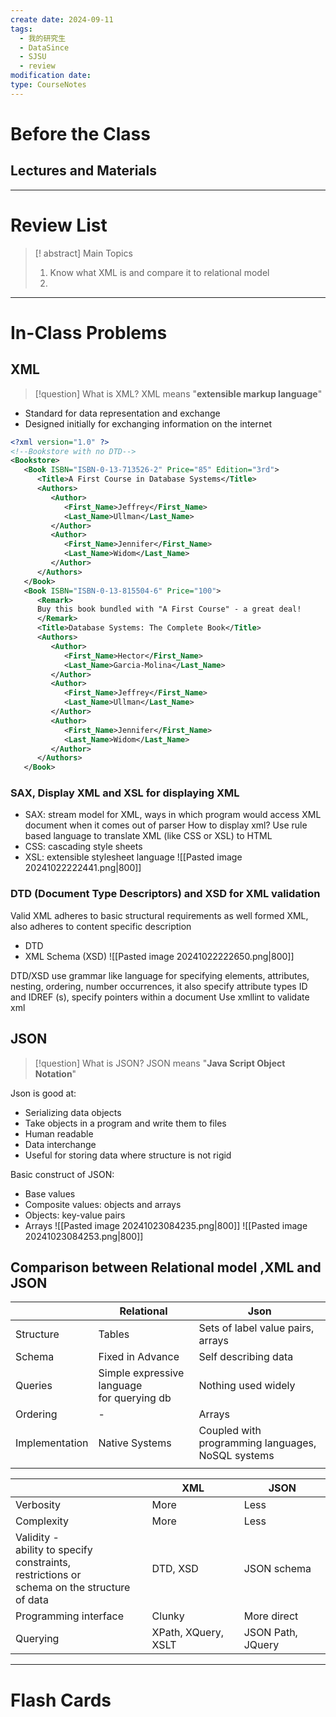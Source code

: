 ```yaml
---
create date: 2024-09-11
tags:
  - 我的研究生
  - DataSince
  - SJSU
  - review
modification date: 
type: CourseNotes
---
```


# Before the Class
## Lectures and Materials
---
# Review List
>[! abstract] Main Topics
>1. Know what XML is and compare it to relational model
>2. 

---
# In-Class Problems
## XML
>[!question] What is XML?
>XML means "**extensible markup language**"
- Standard for data representation and exchange
- Designed initially for exchanging information on the internet
```xml
<?xml version="1.0" ?>
<!--Bookstore with no DTD-->
<Bookstore>
   <Book ISBN="ISBN-0-13-713526-2" Price="85" Edition="3rd">
      <Title>A First Course in Database Systems</Title>
      <Authors>
         <Author>
            <First_Name>Jeffrey</First_Name>
            <Last_Name>Ullman</Last_Name>
         </Author>
         <Author>
            <First_Name>Jennifer</First_Name>
            <Last_Name>Widom</Last_Name>
         </Author>
      </Authors>
   </Book>
   <Book ISBN="ISBN-0-13-815504-6" Price="100">
      <Remark>
      Buy this book bundled with "A First Course" - a great deal!
      </Remark>
      <Title>Database Systems: The Complete Book</Title>
      <Authors>
         <Author>
            <First_Name>Hector</First_Name>
            <Last_Name>Garcia-Molina</Last_Name>
         </Author>
         <Author>
            <First_Name>Jeffrey</First_Name>
            <Last_Name>Ullman</Last_Name>
         </Author>
         <Author>
            <First_Name>Jennifer</First_Name>
            <Last_Name>Widom</Last_Name>
         </Author>
      </Authors>
   </Book>
```

### SAX, Display XML and XSL for displaying XML
- SAX: stream model for XML, ways in which program would access XML document when it comes out of parser
How to display xml?
Use rule based language to translate XML (like CSS or XSL) to HTML
- CSS: cascading style sheets
- XSL: extensible stylesheet language
![[Pasted image 20241022222441.png|800]]
### DTD (Document Type Descriptors) and XSD for XML validation
Valid XML adheres to basic structural requirements as well formed XML, also adheres to content specific description
- DTD
- XML Schema (XSD)
![[Pasted image 20241022222650.png|800]]

DTD/XSD use grammar like language for specifying elements, attributes, nesting, ordering, number occurrences, it also specify attribute types ID and IDREF (s), specify pointers within a document
Use xmllint to validate xml
## JSON
>[!question] What is JSON?
>JSON means "**Java Script Object Notation**"

Json is good at:
- Serializing data objects
- Take objects in a program and write them to files
- Human readable
- Data interchange
- Useful for storing data where structure is not rigid

Basic construct of JSON:
- Base values
- Composite values: objects and arrays
- Objects: key-value pairs
- Arrays
![[Pasted image 20241023084235.png|800]]
![[Pasted image 20241023084253.png|800]]
## Comparison between Relational model ,XML and JSON

|                | Relational                                     | Json                                                 |
| -------------- | ---------------------------------------------- | ---------------------------------------------------- |
| Structure      | Tables                                         | Sets of label value pairs, arrays                    |
| Schema         | Fixed in Advance                               | Self describing data                                 |
| Queries        | Simple expressive language <br>for querying db | Nothing used widely                                  |
| Ordering       | -                                              | Arrays                                               |
| Implementation | Native Systems                                 | Coupled with programming languages,<br>NoSQL systems |
|                |                                                |                                                      |

|                                                                                                        | XML                 | JSON              |
| ------------------------------------------------------------------------------------------------------ | ------------------- | ----------------- |
| Verbosity                                                                                              | More                | Less              |
| Complexity                                                                                             | More                | Less              |
| Validity - <br>ability to specify constraints, <br>restrictions or <br>schema on the structure of data | DTD, XSD            | JSON schema       |
| Programming interface                                                                                  | Clunky              | More direct       |
| Querying                                                                                               | XPath, XQuery, XSLT | JSON Path, JQuery |

---

# Flash Cards
